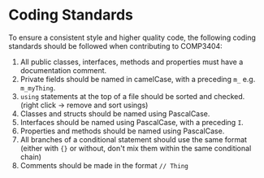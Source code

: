 # Coding Standards

To ensure a consistent style and higher quality code, the following coding standards should be followed when contributing to COMP3404:

1. All public classes, interfaces, methods and properties must have a documentation comment.
2. Private fields should be named in camelCase, with a preceding `m_` e.g. `m_myThing`.
3. `using` statements at the top of a file should be sorted and checked. (right click -> remove and sort usings)
4. Classes and structs should be named using PascalCase.
5. Interfaces should be named using PascalCase, with a preceding `I`.
6. Properties and methods should be named using PascalCase.
7. All branches of a conditional statement should use the same format (either with `{}` or without, don't mix them within the same conditional chain)
8. Comments should be made in the format `// Thing`
